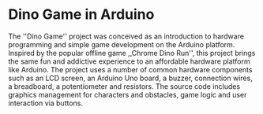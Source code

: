# Dino Game in Arduino
The ''Dino Game'' project was conceived as an introduction to hardware programming and simple game development on the Arduino platform. Inspired by the popular offline game ,,Chrome Dino Run'', this project brings the same fun and addictive experience to an affordable hardware platform like Arduino.
The project uses a number of common hardware components such as an LCD screen, an Arduino Uno board, a buzzer, connection wires, a breadboard, a potentiometer and resistors. The source code includes graphics management for characters and obstacles, game logic and user interaction via buttons.
